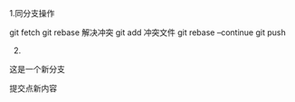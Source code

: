 1.同分支操作

git fetch
git rebase
解决冲突
git add 冲突文件
git rebase –continue
git push


2.


这是一个新分支

提交点新内容
